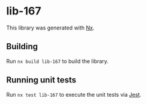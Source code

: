 # lib-167

This library was generated with [Nx](https://nx.dev).

## Building

Run `nx build lib-167` to build the library.

## Running unit tests

Run `nx test lib-167` to execute the unit tests via [Jest](https://jestjs.io).
